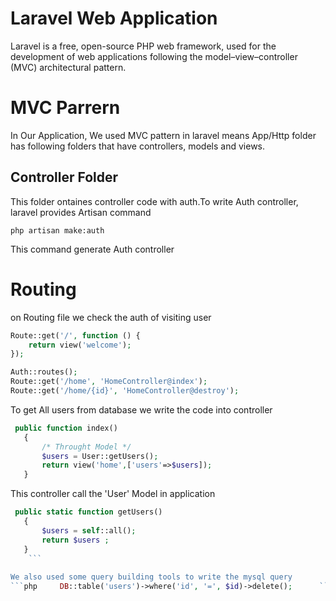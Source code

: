 # Laravel Web Application 
Laravel is a free, open-source PHP web framework, used for the development of web applications following the model–view–controller (MVC) architectural pattern.

# MVC Parrern
In Our Application, We used MVC pattern in laravel means App/Http folder has following folders that have controllers, models and views.

## Controller Folder 
This folder ontaines controller code with auth.To write Auth controller, laravel provides Artisan command 

` php artisan make:auth `

This command generate Auth controller

# Routing 
on Routing file we check the auth of visiting user

```php
Route::get('/', function () {
    return view('welcome');
});

Auth::routes();
Route::get('/home', 'HomeController@index');
Route::get('/home/{id}', 'HomeController@destroy');

 ```
 
 To get All users from database we write the code into controller
 
 ```php
  public function index()
    {
		/* Throught Model */
		$users = User::getUsers(); 
        return view('home',['users'=>$users]);
    }
   ```
   
This controller call  the 'User' Model in application
 ```php  
  public static function getUsers()
	{
		$users = self::all();
		return $users ;
	}	
     ```
     
We also used some query building tools to write the mysql query
 ```php  	DB::table('users')->where('id', '=', $id)->delete();      ```
 
 
  
  

   
   
 
 
 
